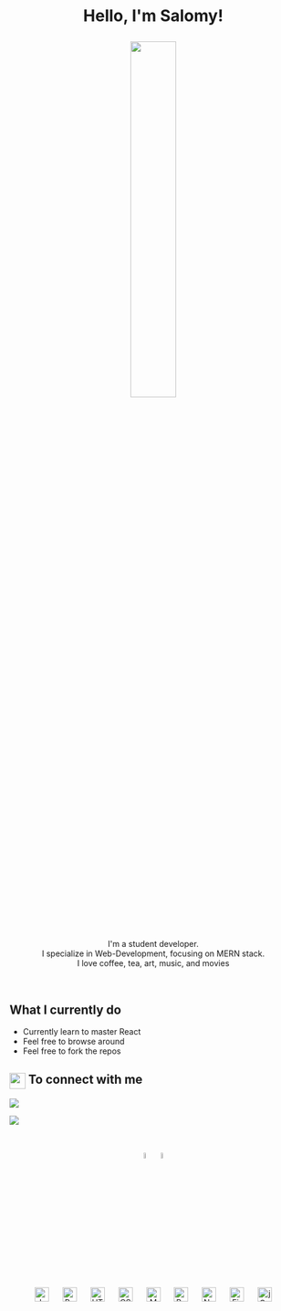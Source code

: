 
<h1><p align="center">Hello, I'm Salomy!</h1></p>

<p align="center" >
<!--  <img src="https://media.giphy.com/media/Y4ak9Ki2GZCbJxAnJD/giphy.gif" width="40%"/></p> -->
<!--   <img src="https://media.giphy.com/media/26vACLXgansDXwHzzI/giphy.gif" width="40%"/></p> -->
  <img src="https://github.com/xurros/assets/blob/main/11.png" width="40%"> </p>


<p align="center">
  I'm a student developer.
  <br />
  I specialize in Web-Development, focusing on MERN stack.
  <br /> 
  I love coffee, tea, art, music, and movies
  <br />
</p>

<br />


<summary>
  <h2> What I currently do </h2>
</summary>

- Currently learn to master React
- Feel free to browse around
- Feel free to fork the repos


<summary>
  <h2>
    <img src="https://emojis.slackmojis.com/emojis/images/1579216111/7550/pikachu_wave.gif?1579216111" align="center"
                width="28" /> 
    To connect with me
  </h2>

[<img src="https://img.shields.io/badge/twitter-%231DA1F2.svg?&style=for-the-badge&logo=twitter&logoColor=white" style="inline-block" />](https://twitter.com/) 
  
[<img src="https://img.shields.io/badge/linkedin-%230077B5.svg?&style=for-the-badge&logo=linkedin&logoColor=white" style="inline-block" />](https://www.linkedin.com/)
  
  </summary>

<br>

<p align="center" >
 <img src="https://media.giphy.com/media/Fh2hGAt0zUzwKEFRoW/giphy.gif"  width="5%" border-radius="50%"> 
 <img src="https://media.giphy.com/media/kfRo1scsnlKDO4V7HS/giphy.gif" width= "5%">
 </p>
 <br>
 
<div align="center">  
<img style="margin: 10px" src="https://profilinator.rishav.dev/skills-assets/javascript-original.svg" alt="JavaScript" height="25" />  
  
  
<img style="margin: 10px" src="https://profilinator.rishav.dev/skills-assets/react-original-wordmark.svg" alt="React" height="25" />  
  
<img style="margin: 10px" src="https://profilinator.rishav.dev/skills-assets/html5-original-wordmark.svg" alt="HTML5" height="25" /> 
  
<img style="margin: 10px" src="https://profilinator.rishav.dev/skills-assets/css3-original-wordmark.svg" alt="CSS3" height="25" />  
  
<img style="margin: 10px" src="https://profilinator.rishav.dev/skills-assets/mongodb-original-wordmark.svg" alt="MongoDB" height="25" />  
  
<img style="margin: 10px" src="https://profilinator.rishav.dev/skills-assets/bootstrap-plain.svg" alt="Bootstrap" height="25" />  
  
<img style="margin: 10px" src="https://profilinator.rishav.dev/skills-assets/nodejs-original-wordmark.svg" alt="Node.js" height="25" />  
   
  
<img style="margin: 10px" src="https://profilinator.rishav.dev/skills-assets/firebase.png" alt="Firebase" height="25" /> 
  
<img style="margin: 10px" src="https://profilinator.rishav.dev/skills-assets/jquery.png" alt="jQuery" height="25" />  
</div>  
